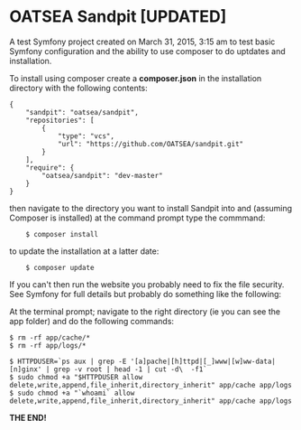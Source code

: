 OATSEA Sandpit [UPDATED]
=======

A test Symfony project created on March 31, 2015, 3:15 am to test basic Symfony configuration and the ability to use composer to do uptdates and installation.

To install using composer create a **composer.json** in the installation directory with the following contents:
```
{
    "sandpit": "oatsea/sandpit",
    "repositories": [
        {
            "type": "vcs",
            "url": "https://github.com/OATSEA/sandpit.git"
        }
    ],
    "require": {
        "oatsea/sandpit": "dev-master"
    }
}
```
then navigate to the directory you want to install Sandpit into and (assuming Composer is installed) at the command prompt type the commmand:
```
    $ composer install
```
to update the installation at a latter date:
```
    $ composer update
```

If you can't then run the website you probably need to fix the file security.  See Symfony for full details but probably do something like the following:

At the terminal prompt; navigate to the right directory (ie you can see the app folder) and do the following commands:

```
$ rm -rf app/cache/*
$ rm -rf app/logs/*

$ HTTPDUSER=`ps aux | grep -E '[a]pache|[h]ttpd|[_]www|[w]ww-data|[n]ginx' | grep -v root | head -1 | cut -d\  -f1`
$ sudo chmod +a "$HTTPDUSER allow delete,write,append,file_inherit,directory_inherit" app/cache app/logs
$ sudo chmod +a "`whoami` allow delete,write,append,file_inherit,directory_inherit" app/cache app/logs
```

**THE END!**
